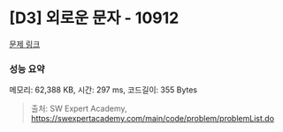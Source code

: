 # [D3] 외로운 문자 - 10912 

[문제 링크](https://swexpertacademy.com/main/code/problem/problemDetail.do?contestProbId=AXVJuEvqLAADFASe) 

### 성능 요약

메모리: 62,388 KB, 시간: 297 ms, 코드길이: 355 Bytes



> 출처: SW Expert Academy, https://swexpertacademy.com/main/code/problem/problemList.do